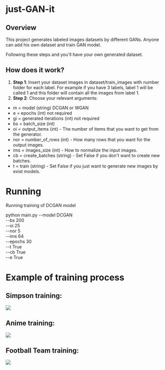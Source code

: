 # just-GAN-it
## Overview
This project generates labeled images datasets by different GANs.
Anyone can add his own dataset and train GAN model.

Following these steps and you'll have your own generated dataset.

## How does it work?
1. **Step 1**:
Insert your dataset images in dataset/train_images with number folder for each label.
For example if you have 3 labels, label 1 will be called 1 and this folder will contain all the images from label 1.
2. **Step 2**:
Choose your relevant arguments:
- m = model (string) DCGAN or WGAN
- e = epochs (int) not required
- gi = generated iterations (int)  not required
- bs = batch_size (int)
- oi = output_items (int) - The number of items that you want to get from the generator.
- nor = number_of_rows (int) - How many rows that you want for the output images.
- ims = images_size (int) - How to normalize the input images.
- cb = create_batches (string) - Set False if you don't want to create new batches.
- t = train (string) - Set False if you just want to generate new images by exist models.

**Running**
=============

Running training of DCGAN model 

python main.py --model DCGAN \
               --bs 200 \
               --oi 25 \
               --nor 5 \
               --ims 64 \
               --epochs 30 \
               --t True \
               --cb True \
               --e True
               
               
**Example of training process**
============================

Simpson training:
----------------

![](Simpson.gif)

Anime training:
----------------

![](Anime.gif)

Football Team training:
----------------

![](Football-Team.gif)

